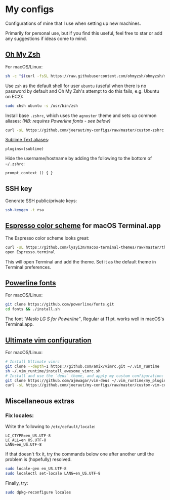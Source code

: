 # My configs

Configurations of mine that I use when setting up new machines.

Primarily for personal use, but if you find this useful, feel free to star or add any suggestions if ideas come to mind.


## [Oh My Zsh](https://github.com/ohmyzsh/ohmyzsh)

For macOS/Linux:

```bash
sh -c "$(curl -fsSL https://raw.githubusercontent.com/ohmyzsh/ohmyzsh/master/tools/install.sh)"
```

Use `zsh` as the default shell for user `ubuntu` (useful when there is no password by default and Oh My Zsh's attempt to do this fails, e.g. Ubuntu on EC2):

```bash
sudo chsh ubuntu -s /usr/bin/zsh
```

Install base `.zshrc`, which uses the `agnoster` theme and sets up common aliases: *(NB: requires Powerline fonts - see below)*

```bash
curl -sL https://github.com/joeraut/my-configs/raw/master/custom-zshrc > ~/.zshrc
```

[Sublime Text aliases](https://github.com/ohmyzsh/ohmyzsh/tree/master/plugins/sublime):

```
plugins=(sublime)
```

Hide the username/hostname by adding the following to the bottom of `~/.zshrc`:

```
prompt_context () { }
```

## SSH key
Generate SSH public/private keys:
```bash
ssh-keygen -t rsa
```

## [Espresso color scheme](https://github.com/lysyi3m/macos-terminal-themes) for macOS Terminal.app

The Espresso color scheme looks great:

```bash
curl -sL https://github.com/lysyi3m/macos-terminal-themes/raw/master/themes/Espresso.terminal > Espresso.terminal
open Espresso.terminal
```

This will open Terminal and add the theme. Set it as the default theme in Terminal preferences.

## [Powerline fonts](https://github.com/powerline/fonts)

For macOS/Linux:

```bash
git clone https://github.com/powerline/fonts.git
cd fonts && ./install.sh
```

The font *"Meslo LG S for Powerline"*, Regular at 11 pt. works well in macOS's Terminal.app.

## [Ultimate vim configuration](https://github.com/amix/vimrc)

For macOS/Linux:

```bash
# Install Ultimate vimrc
git clone --depth=1 https://github.com/amix/vimrc.git ~/.vim_runtime
sh ~/.vim_runtime/install_awesome_vimrc.sh
# Install and use the `deus` theme, and apply my custom configuration:
git clone https://github.com/ajmwagar/vim-deus ~/.vim_runtime/my_plugins/vim-deus/
curl -sL https://github.com/joeraut/my-configs/raw/master/custom-vim-conf.vim > ~/.vim_runtime/my_configs.vim
```

## Miscellaneous extras

### Fix locales:

Write the following to `/etc/default/locale`:

```
LC_CTYPE=en_US.UTF-8
LC_ALL=en_US.UTF-8
LANG=en_US.UTF-8
```

If that doesn't fix it, try the commands below one after another until the problem is (hopefully) resolved.

```bash
sudo locale-gen en_US.UTF-8
sudo localectl set-locale LANG=en_US.UTF-8
```

Finally, try:
```bash
sudo dpkg-reconfigure locales
```
